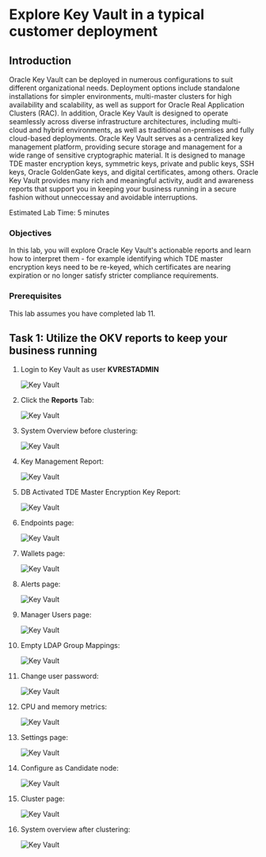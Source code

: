 # Explore Key Vault in a typical customer deployment

## Introduction
Oracle Key Vault can be deployed in numerous configurations to suit different organizational needs. Deployment options include standalone installations for simpler environments, multi-master clusters for high availability and scalability, as well as support for Oracle Real Application Clusters (RAC). In addition, Oracle Key Vault is designed to operate seamlessly across diverse infrastructure architectures, including multi-cloud and hybrid environments, as well as traditional on-premises and fully cloud-based deployments.
Oracle Key Vault serves as a centralized key management platform, providing secure storage and management for a wide range of sensitive cryptographic material. It is designed to manage TDE master encryption keys, symmetric keys, private and public keys, SSH keys, Oracle GoldenGate keys, and digital certificates, among others.
Oracle Key Vault provides many rich and meaningful activity, audit and awareness reports that support you in keeping your business running in a secure fashion without unneccessay and avoidable interruptions.

Estimated Lab Time: 5 minutes

### Objectives
In this lab, you will explore Oracle Key Vault's actionable reports and learn how to interpret them - for example identifying which TDE master encryption keys need to be re-keyed, which certificates are nearing expiration or no longer satisfy stricter compliance requirements.

### Prerequisites
This lab assumes you have completed lab 11.

## Task 1: Utilize the OKV reports to keep your business running

1. Login to Key Vault as user **KVRESTADMIN**

     ![Key Vault](./images/image-2025-09-03_13-29-46.png "Login to Key Vault as an OKV administrator.")

2. Click the **Reports** Tab:

    ![Key Vault](./images/image-2025-7-24_12-11-54.png "Click the Reports Tab.")

3. System Overview before clustering:

    ![Key Vault](./images/image-2025-09-11-17.41.21.png "Expand Keys and Wallets Reports and click on Certificate Awareness Report:")

4. Key Management Report:

    ![Key Vault](./images/image-2025-09-11-17.53.46.png "Certficates are listed and grouped by their length and remaining life time:")

5. DB Activated TDE Master Encryption Key Report:

    ![Key Vault](./images/image-2025-09-11-18.09.03.png "Click the Endpoints Tab.")

6. Endpoints page:

    ![Key Vault](./images/image-2025-09-11-18.13.52.png "Expand Keys and Wallets Reports and click on Certificate Awareness Report:")

7. Wallets page:

    ![Key Vault](./images/image-2025-09-11-18.20.43.png "Expand Keys and Wallets Reports and click on Certificate Awareness Report:")

8. Alerts page:

    ![Key Vault](./images/image-2025-09-11-18.27.41.png "Expand Keys and Wallets Reports and click on Certificate Awareness Report:")

9. Manager Users page:

    ![Key Vault](./images/image-2025-09-11-18.29.46.png "Expand Keys and Wallets Reports and click on Certificate Awareness Report:")

10. Empty LDAP Group Mappings:

    ![Key Vault](./images/image-2025-09-11-18.33.10.png "Expand Keys and Wallets Reports and click on Certificate Awareness Report:")

11. Change user password:

    ![Key Vault](./images/image-2025-09-11-18.42.01.png "Expand Keys and Wallets Reports and click on Certificate Awareness Report:")

12. CPU and memory metrics:

    ![Key Vault](./images/image-2025-09-11-18.46.22.png "Expand Keys and Wallets Reports and click on Certificate Awareness Report:")

13. Settings page:

    ![Key Vault](./images/image-2025-09-11-18.48.38-CUSTOM.png "Expand Keys and Wallets Reports and click on Certificate Awareness Report:")

14. Configure as Candidate node:

    ![Key Vault](./images/image-2025-09-11-18.50.51.png "Expand Keys and Wallets Reports and click on Certificate Awareness Report:")

15. Cluster page:

    ![Key Vault](./images/image-2025-09-11-18.58.43.png "Expand Keys and Wallets Reports and click on Certificate Awareness Report:")

16. System overview after clustering:

    ![Key Vault](./images/image-2025-09-11-19.02.06.png "Expand Keys and Wallets Reports and click on Certificate Awareness Report:")